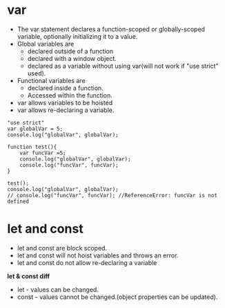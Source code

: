 # **var**
- The var statement declares a function-scoped or globally-scoped variable, optionally initializing it to a value.
- Global variables are 
	- declared outside of a function
	- declared with a window object.
	- declared as a variable without using var(will not work if "use strict" used).	
- Functional variables are
	- declared inside a function.
	- Accessed within the function.
- var allows variables to be hoisted
- var allows re-declaring a variable.

```
"use strict"
var globalVar = 5;
console.log("globalVar", globalVar);
    
function test(){
    var funcVar =5;
    console.log("globalVar", globalVar);
    console.log("funcVar", funcVar);
}

test();
console.log("globalVar", globalVar);
// console.log("funcVar", funcVar); //ReferenceError: funcVar is not defined
```

# **let and const**
- let and const are block scoped.
- let and const will not hoist variables and throws an error.
- let and const do not allow re-declaring a variable

**let & const diff**
- let - values can be changed.
- const - values cannot be changed.(object properties can be updated).
